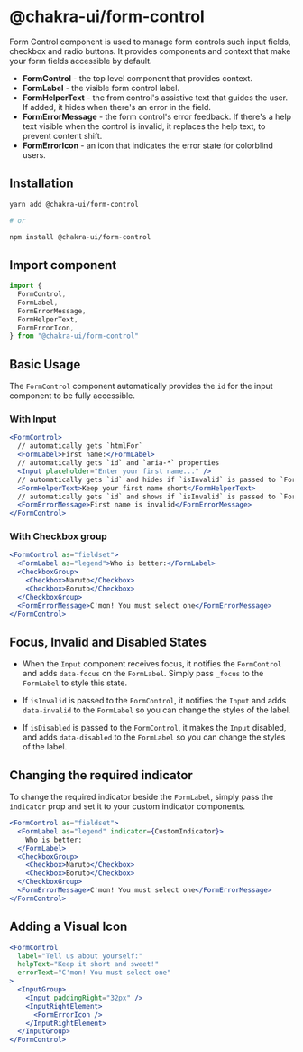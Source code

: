 # @chakra-ui/form-control

Form Control component is used to manage form controls such input fields,
checkbox and radio buttons. It provides components and context that make your
form fields accessible by default.

- **FormControl** - the top level component that provides context.
- **FormLabel** - the visible form control label.
- **FormHelperText** - the from control's assistive text that guides the user.
  If added, it hides when there's an error in the field.
- **FormErrorMessage** - the form control's error feedback. If there's a help
  text visible when the control is invalid, it replaces the help text, to
  prevent content shift.
- **FormErrorIcon** - an icon that indicates the error state for colorblind
  users.

## Installation

```sh
yarn add @chakra-ui/form-control

# or

npm install @chakra-ui/form-control
```

## Import component

```jsx
import {
  FormControl,
  FormLabel,
  FormErrorMessage,
  FormHelperText,
  FormErrorIcon,
} from "@chakra-ui/form-control"
```

## Basic Usage

The `FormControl` component automatically provides the `id` for the input
component to be fully accessible.

### With Input

```jsx
<FormControl>
  // automatically gets `htmlFor`
  <FormLabel>First name:</FormLabel>
  // automatically gets `id` and `aria-*` properties
  <Input placeholder="Enter your first name..." />
  // automatically gets `id` and hides if `isInvalid` is passed to `FormControl`
  <FormHelperText>Keep your first name short</FormHelperText>
  // automatically gets `id` and shows if `isInvalid` is passed to `FormControl`
  <FormErrorMessage>First name is invalid</FormErrorMessage>
</FormControl>
```

### With Checkbox group

```jsx
<FormControl as="fieldset">
  <FormLabel as="legend">Who is better:</FormLabel>
  <CheckboxGroup>
    <Checkbox>Naruto</Checkbox>
    <Checkbox>Boruto</Checkbox>
  </CheckboxGroup>
  <FormErrorMessage>C'mon! You must select one</FormErrorMessage>
</FormControl>
```

## Focus, Invalid and Disabled States

- When the `Input` component receives focus, it notifies the `FormControl` and
  adds `data-focus` on the `FormLabel`. Simply pass `_focus` to the `FormLabel`
  to style this state.

- If `isInvalid` is passed to the `FormControl`, it notifies the `Input` and
  adds `data-invalid` to the `FormLabel` so you can change the styles of the
  label.

- If `isDisabled` is passed to the `FormControl`, it makes the `Input` disabled,
  and adds `data-disabled` to the `FormLabel` so you can change the styles of
  the label.

## Changing the required indicator

To change the required indicator beside the `FormLabel`, simply pass the
`indicator` prop and set it to your custom indicator components.

```jsx
<FormControl as="fieldset">
  <FormLabel as="legend" indicator={CustomIndicator}>
    Who is better:
  </FormLabel>
  <CheckboxGroup>
    <Checkbox>Naruto</Checkbox>
    <Checkbox>Boruto</Checkbox>
  </CheckboxGroup>
  <FormErrorMessage>C'mon! You must select one</FormErrorMessage>
</FormControl>
```

## Adding a Visual Icon

```jsx
<FormControl
  label="Tell us about yourself:"
  helpText="Keep it short and sweet!"
  errorText="C'mon! You must select one"
>
  <InputGroup>
    <Input paddingRight="32px" />
    <InputRightElement>
      <FormErrorIcon />
    </InputRightElement>
  </InputGroup>
</FormControl>
```
